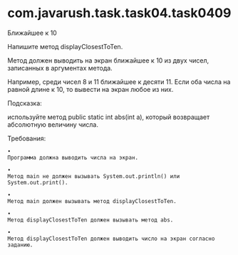 # com.javarush.task.task04.task0409

Ближайшее к 10

Напишите метод displayClosestToTen.

Метод должен выводить на экран ближайшее к 10 из двух чисел, записанных в аргументах метода.

Например, среди чисел 8 и 11 ближайшее к десяти 11. Если оба числа на равной длине к 10, то вывести на экран любое из них.

Подсказка:

используйте метод public static int abs(int a), который возвращает абсолютную величину числа.



Требования:


    •
    Программа должна выводить числа на экран.
    
    •
    Метод main не должен вызывать System.out.println() или System.out.print().
    
    •
    Метод main должен вызывать метод displayClosestToTen.
    
    •
    Метод displayClosestToTen должен вызывать метод abs.
    
    •
    Метод displayClosestToTen должен выводить число на экран согласно заданию.
